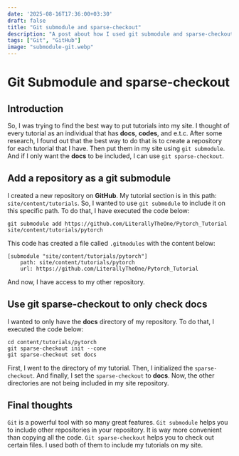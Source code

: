 ```yaml
---
date: '2025-08-16T17:36:00+03:30'
draft: false
title: "Git submodule and sparse-checkout"
description: "A post about how I used git submodule and sparse-checkout to add tutorials"
tags: ["Git", "GitHub"]
image: "submodule-git.webp"
---
```


# Git Submodule and sparse-checkout

## Introduction

So, I was trying to find the best way to put tutorials into my site.
I thought of every tutorial as an individual that has **docs**, **codes**, and e.t.c.
After some research, I found out that the best way to do that is to create a repository
for each tutorial that I have.
Then put them in my site using `git submodule`.
And if I only want the **docs** to be included, I can use `git sparse-checkout`.

## Add a repository as a git submodule

I created a new repository on **GitHub**.
My tutorial section is in this path: `site/content/tutorials`.
So, I wanted to use `git submodule` to include it on this specific path.
To do that, I have executed the code below:

```shell
git submodule add https://github.com/LiterallyTheOne/Pytorch_Tutorial site/content/tutorials/pytorch
```

This code has created a file called `.gitmodules` with the content below:

```text
[submodule "site/content/tutorials/pytorch"]
	path: site/content/tutorials/pytorch
	url: https://github.com/LiterallyTheOne/Pytorch_Tutorial
```

And now, I have access to my other repository.

## Use git sparse-checkout to only check docs

I wanted to only have the **docs** directory of my repository.
To do that, I executed the code below:

```shell
cd content/tutorials/pytorch
git sparse-checkout init --cone
git sparse-checkout set docs
```

First, I went to the directory of my tutorial.
Then, I initialized the `sparse-checkout`.
And finally, I set the `sparse-checkout` to **docs**.
Now, the other directories are not being included in my site repository.

## Final thoughts

`Git` is a powerful tool with so many great features.
`Git submodule` helps you to include other repositories in your repository.
It is way more convenient than copying all the code.
`Git sparse-checkout` helps you to check out certain files.
I used both of them to include my tutorials on my site.
